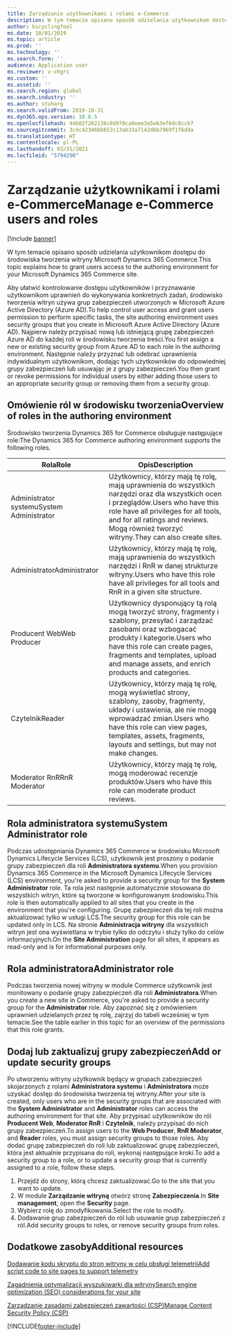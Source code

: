 ```yaml
---
title: Zarządzanie użytkownikami i rolami e-Commerce
description: W tym temacie opisano sposób udzielania użytkownikom dostępu do środowiska tworzenia witryny Microsoft Dynamics 365 Commerce.
author: bicyclingfool
ms.date: 10/01/2019
ms.topic: article
ms.prod: ''
ms.technology: ''
ms.search.form: ''
audience: Application user
ms.reviewer: v-chgri
ms.custom: ''
ms.assetid: ''
ms.search.region: global
ms.search.industry: ''
ms.author: stuharg
ms.search.validFrom: 2019-10-31
ms.dyn365.ops.version: 10.0.5
ms.openlocfilehash: 44b02f262136c0d970ca9eee3e5e63ef6dc8ccb7
ms.sourcegitcommit: 3cdc42346bb653c13ab33a7142dbb7969f1f6dda
ms.translationtype: HT
ms.contentlocale: pl-PL
ms.lasthandoff: 03/31/2021
ms.locfileid: "5794290"
---
```

# <a name="manage-e-commerce-users-and-roles"></a><span data-ttu-id="3d32d-103">Zarządzanie użytkownikami i rolami e-Commerce</span><span class="sxs-lookup"><span data-stu-id="3d32d-103">Manage e-Commerce users and roles</span></span>


[!include [banner](includes/banner.md)]

<span data-ttu-id="3d32d-104">W tym temacie opisano sposób udzielania użytkownikom dostępu do środowiska tworzenia witryny Microsoft Dynamics 365 Commerce.</span><span class="sxs-lookup"><span data-stu-id="3d32d-104">This topic explains how to grant users access to the authoring environment for your Microsoft Dynamics 365 Commerce site.</span></span>

<span data-ttu-id="3d32d-105">Aby ułatwić kontrolowanie dostępu użytkowników i przyznawanie użytkownikom uprawnień do wykonywania konkretnych zadań, środowisko tworzenia witryn używa grup zabezpieczeń utworzonych w Microsoft Azure Active Directory (Azure AD).</span><span class="sxs-lookup"><span data-stu-id="3d32d-105">To help control user access and grant users permission to perform specific tasks, the site authoring environment uses security groups that you create in Microsoft Azure Active Directory (Azure AD).</span></span> <span data-ttu-id="3d32d-106">Najpierw należy przypisać nową lub istniejącą grupę zabezpieczeń Azure AD do każdej roli w środowisku tworzenia treści.</span><span class="sxs-lookup"><span data-stu-id="3d32d-106">You first assign a new or existing security group from Azure AD to each role in the authoring environment.</span></span> <span data-ttu-id="3d32d-107">Następnie należy przyznać lub odebrać uprawnienia indywidualnym użytkownikom, dodając tych użytkowników do odpowiedniej grupy zabezpieczeń lub usuwając je z grupy zabezpieczeń.</span><span class="sxs-lookup"><span data-stu-id="3d32d-107">You then grant or revoke permissions for individual users by either adding those users to an appropriate security group or removing them from a security group.</span></span>

## <a name="overview-of-roles-in-the-authoring-environment"></a><span data-ttu-id="3d32d-108">Omówienie ról w środowisku tworzenia</span><span class="sxs-lookup"><span data-stu-id="3d32d-108">Overview of roles in the authoring environment</span></span>

<span data-ttu-id="3d32d-109">Środowisko tworzenia Dynamics 365 for Commerce obsługuje następujące role:</span><span class="sxs-lookup"><span data-stu-id="3d32d-109">The Dynamics 365 for Commerce authoring environment supports the following roles.</span></span>

| <span data-ttu-id="3d32d-110">Rola</span><span class="sxs-lookup"><span data-stu-id="3d32d-110">Role</span></span>                 | <span data-ttu-id="3d32d-111">Opis</span><span class="sxs-lookup"><span data-stu-id="3d32d-111">Description</span></span> |
|----------------------|-------------|
| <span data-ttu-id="3d32d-112">Administrator systemu</span><span class="sxs-lookup"><span data-stu-id="3d32d-112">System Administrator</span></span> | <span data-ttu-id="3d32d-113">Użytkownicy, którzy mają tę rolę, mają uprawnienia do wszystkich narzędzi oraz dla wszystkich ocen i przeglądów.</span><span class="sxs-lookup"><span data-stu-id="3d32d-113">Users who have this role have all privileges for all tools, and for all ratings and reviews.</span></span> <span data-ttu-id="3d32d-114">Mogą również tworzyć witryny.</span><span class="sxs-lookup"><span data-stu-id="3d32d-114">They can also create sites.</span></span> |
| <span data-ttu-id="3d32d-115">Administrator</span><span class="sxs-lookup"><span data-stu-id="3d32d-115">Administrator</span></span>   | <span data-ttu-id="3d32d-116">Użytkownicy, którzy mają tę rolę, mają uprawnienia do wszystkich narzędzi i RnR w danej strukturze witryny.</span><span class="sxs-lookup"><span data-stu-id="3d32d-116">Users who have this role have all privileges for all tools and RnR in a given site structure.</span></span> |
| <span data-ttu-id="3d32d-117">Producent Web</span><span class="sxs-lookup"><span data-stu-id="3d32d-117">Web Producer</span></span>         | <span data-ttu-id="3d32d-118">Użytkownicy dysponujący tą rolą mogą tworzyć strony, fragmenty i szablony, przesyłać i zarządzać zasobami oraz wzbogacać produkty i kategorie.</span><span class="sxs-lookup"><span data-stu-id="3d32d-118">Users who have this role can create pages, fragments and templates, upload and manage assets, and enrich products and categories.</span></span> |
| <span data-ttu-id="3d32d-119">Czytelnik</span><span class="sxs-lookup"><span data-stu-id="3d32d-119">Reader</span></span>               | <span data-ttu-id="3d32d-120">Użytkownicy, którzy mają tę rolę, mogą wyświetlać strony, szablony, zasoby, fragmenty, układy i ustawienia, ale nie mogą wprowadzać zmian.</span><span class="sxs-lookup"><span data-stu-id="3d32d-120">Users who have this role can view pages, templates, assets, fragments, layouts and settings, but may not make changes.</span></span> |
| <span data-ttu-id="3d32d-121">Moderator RnR</span><span class="sxs-lookup"><span data-stu-id="3d32d-121">RnR Moderator</span></span>        | <span data-ttu-id="3d32d-122">Użytkownicy, którzy mają tę rolę, mogą moderować recenzje produktów.</span><span class="sxs-lookup"><span data-stu-id="3d32d-122">Users who have this role can moderate product reviews.</span></span> |

## <a name="system-administrator-role"></a><span data-ttu-id="3d32d-123">Rola administratora systemu</span><span class="sxs-lookup"><span data-stu-id="3d32d-123">System Administrator role</span></span>

<span data-ttu-id="3d32d-124">Podczas udostępniania Dynamics 365 Commerce w środowisku Microsoft Dynamics Lifecycle Services (LCS), użytkownik jest proszony o podanie grupy zabezpieczeń dla roli **Administratora systemu**.</span><span class="sxs-lookup"><span data-stu-id="3d32d-124">When you provision Dynamics 365 Commerce in the Microsoft Dynamics Lifecycle Services (LCS) environment, you're asked to provide a security group for the **System Administrator** role.</span></span> <span data-ttu-id="3d32d-125">Ta rola jest następnie automatycznie stosowana do wszystkich witryn, które są tworzone w konfigurowanym środowisku.</span><span class="sxs-lookup"><span data-stu-id="3d32d-125">This role is then automatically applied to all sites that you create in the environment that you're configuring.</span></span> <span data-ttu-id="3d32d-126">Grupę zabezpieczeń dla tej roli można aktualizować tylko w usługi LCS.</span><span class="sxs-lookup"><span data-stu-id="3d32d-126">The security group for this role can be updated only in LCS.</span></span> <span data-ttu-id="3d32d-127">Na stronie **Administracja witryny** dla wszystkich witryn jest ona wyświetlana w trybie tylko do odczytu i służy tylko do celów informacyjnych.</span><span class="sxs-lookup"><span data-stu-id="3d32d-127">On the **Site Administration** page for all sites, it appears as read-only and is for informational purposes only.</span></span>

## <a name="administrator-role"></a><span data-ttu-id="3d32d-128">Rola administratora</span><span class="sxs-lookup"><span data-stu-id="3d32d-128">Administrator role</span></span>

<span data-ttu-id="3d32d-129">Podczas tworzenia nowej witryny w module Commerce użytkownik jest monitowany o podanie grupy zabezpieczeń dla roli **Administratora**.</span><span class="sxs-lookup"><span data-stu-id="3d32d-129">When you create a new site in Commerce, you're asked to provide a security group for the **Administrator** role.</span></span> <span data-ttu-id="3d32d-130">Aby zapoznać się z omówieniem uprawnień udzielanych przez tę rolę, zajrzyj do tabeli wcześniej w tym temacie.</span><span class="sxs-lookup"><span data-stu-id="3d32d-130">See the table earlier in this topic for an overview of the permissions that this role grants.</span></span>

## <a name="add-or-update-security-groups"></a><span data-ttu-id="3d32d-131">Dodaj lub zaktualizuj grupy zabezpieczeń</span><span class="sxs-lookup"><span data-stu-id="3d32d-131">Add or update security groups</span></span>

<span data-ttu-id="3d32d-132">Po utworzeniu witryny użytkownik będący w grupach zabezpieczeń skojarzonych z rolami **Administratora systemu** i **Administratora** może uzyskać dostęp do środowiska tworzenia tej witryny.</span><span class="sxs-lookup"><span data-stu-id="3d32d-132">After your site is created, only users who are in the security groups that are associated with the **System Administrator** and **Administrator** roles can access the authoring environment for that site.</span></span> <span data-ttu-id="3d32d-133">Aby przypisać użytkowników do ról **Producent Web**, **Moderator RnR** i **Czytelnik**, należy przypisać do nich grupy zabezpieczeń.</span><span class="sxs-lookup"><span data-stu-id="3d32d-133">To assign users to the **Web Producer**, **RnR Moderator**, and **Reader** roles, you must assign security groups to those roles.</span></span> <span data-ttu-id="3d32d-134">Aby dodać grupę zabezpieczeń do roli lub zaktualizować grupę zabezpieczeń, która jest aktualnie przypisana do roli, wykonaj następujące kroki.</span><span class="sxs-lookup"><span data-stu-id="3d32d-134">To add a security group to a role, or to update a security group that is currently assigned to a role, follow these steps.</span></span>

1. <span data-ttu-id="3d32d-135">Przejdź do strony, którą chcesz zaktualizować.</span><span class="sxs-lookup"><span data-stu-id="3d32d-135">Go to the site that you want to update.</span></span>
1. <span data-ttu-id="3d32d-136">W module **Zarządzanie witryną** otwórz stronę **Zabezpieczenia**.</span><span class="sxs-lookup"><span data-stu-id="3d32d-136">In **Site management**, open the **Security** page.</span></span>
1. <span data-ttu-id="3d32d-137">Wybierz rolę do zmodyfikowania.</span><span class="sxs-lookup"><span data-stu-id="3d32d-137">Select the role to modify.</span></span>
1. <span data-ttu-id="3d32d-138">Dodawanie grup zabezpieczeń do ról lub usuwanie grup zabezpieczeń z ról.</span><span class="sxs-lookup"><span data-stu-id="3d32d-138">Add security groups to roles, or remove security groups from roles.</span></span>

## <a name="additional-resources"></a><span data-ttu-id="3d32d-139">Dodatkowe zasoby</span><span class="sxs-lookup"><span data-stu-id="3d32d-139">Additional resources</span></span>

[<span data-ttu-id="3d32d-140">Dodawanie kodu skryptu do stron witryny w celu obsługi telemetrii</span><span class="sxs-lookup"><span data-stu-id="3d32d-140">Add script code to site pages to support telemetry</span></span>](add-telemetry.md)

[<span data-ttu-id="3d32d-141">Zagadnienia optymalizacji wyszukiwarki dla witryny</span><span class="sxs-lookup"><span data-stu-id="3d32d-141">Search engine optimization (SEO) considerations for your site</span></span>](search-engine-optimization-considerations.md)

[<span data-ttu-id="3d32d-142">Zarządzanie zasadami zabezpieczeń zawartości (CSP)</span><span class="sxs-lookup"><span data-stu-id="3d32d-142">Manage Content Security Policy (CSP)</span></span>](manage-csp.md)


[!INCLUDE[footer-include](../includes/footer-banner.md)]